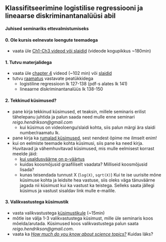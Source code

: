 ## Klassifitseerimine logistilise regressiooni ja lineaarse diskriminantanalüüsi abil
#### Juhised seminariks ettevalmistumiseks

#### 0. Ole kursis eelnevate loengute teemadega
  - vaata üle [Ch1-Ch3 videod või slaidid](http://www.r-bloggers.com/in-depth-introduction-to-machine-learning-in-15-hours-of-expert-videos/) (videode kogupikkus ~180min)

#### 1. Tutvu materjalidega
  - vaata üle [chapter 4](https://www.youtube.com/playlist?list=PL5-da3qGB5IC4vaDba5ClatUmFppXLAhE) videod (~102 min) või [slaidid](https://lagunita.stanford.edu/c4x/HumanitiesScience/StatLearning/asset/classification.pdf)
  - tutvu [raamatus](http://www-bcf.usc.edu/~gareth/ISL/ISLR%20Fourth%20Printing.pdf) vastavate peatükkidega
    - logistiline regressioon lk 127-138 (pdf-s alates lk 141)
    - lineaarne diskriminantanalüüs lk 138-150

#### 2. Tekkinud küsimused? 
  - pane kirja tekkinud küsimused, et teaksin, millele seminaris erilist tähelepanu juhtida ja palun saada need mulle enne seminari _reigo.hendrikson@gmail.com_
    - kui küsimus on videoloengu/slaidi kohta, siis palun märgi ära slaidi number/raamatu lk.
  - pane kirja ka [rumalad küsimused](https://en.wikipedia.org/wiki/No_such_thing_as_a_stupid_question), sest nendest õpime me ilmselt enim!
  - kui on eelmiste teemade kohta küsimusi, siis pane ka need kirja. Huvitavad ja vähemhuvitavad küsimused, mis mulle eelmisest korrast meelde jäid:
    - [kui usaldusväärne on p-väärtus](https://www.google.ee/search?client=ubuntu&channel=fs&q=should+we+trust+p-value&ie=utf-8&oe=utf-8&gfe_rd=cr&ei=dwD_VbfRDOeO8QeX4LD4AQ)
    - kuidas koosmõjusid graafiliselt vaadata? Milliseid koosmõjusid lisada? 
    - kunas teisendada tunnust X (``log(X)``, ``sqrt(X)``)
Kui te ise uurisite mõne küsimuse kohta ja leidsite hea vastuse, siis oleks väga tänuväärne jagada nii küsimust kui ka vastust ka teistega. Selleks saata jällegi küsimus ja vastust sisaldav link mulle e-mailile. 

#### 3. Valikvastustega küsimustik
  - vasta valikvastustega [küsimustikule](https://docs.google.com/forms/d/1OfgYr3C2UNIPHsE1T7_9ET3yWqNzHP5kH7qdiSrQl8A/viewform?usp=send_form) (~15min)
  - mõtle ise välja 1-3 valikvastustega küsimust, mille üle seminaris koos mõelda/arutada. Küsimused koos valikvastustega palun saata _reigo.hendrikson@gmail.com_.
  - vaata ka [_How much do you know about science topics?_](http://www.pewresearch.org/quiz/science-knowledge/) Kuidas läks?
